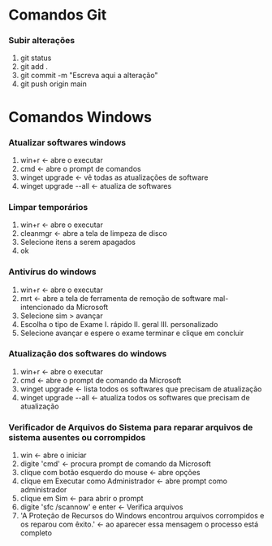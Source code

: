 # Comandos Git
### Subir alterações
1. git status
2. git add .
3. git commit -m "Escreva aqui a alteração"
4. git push origin main

# Comandos Windows
### Atualizar softwares windows
1. win+r <- abre o executar
2. cmd <- abre o prompt de comandos
3. winget upgrade <- vê todas as atualizações de software
4. winget upgrade --all <- atualiza de softwares

### Limpar temporários
1. win+r <- abre o executar
2. cleanmgr <- abre a tela de limpeza de disco
3. Selecione itens a serem apagados
4. ok 

### Antivírus do windows
1. win+r <- abre o executar
2. mrt <- abre a tela de ferramenta de remoção de software mal-intencionado da Microsoft
3. Selecione sim > avançar
4. Escolha o tipo de Exame
  I. rápido
  II. geral
  III. personalizado
5. Selecione avançar e espere o exame terminar e clique em concluir

### Atualização dos softwares do windows
1. win+r <- abre o executar
2. cmd <- abre o prompt de comando da Microsoft
3. winget upgrade <- lista todos os softwares que precisam de atualização
4. winget upgrade --all <- atualiza todos os softwares que precisam de atualização

### Verificador de Arquivos do Sistema para reparar arquivos de sistema ausentes ou corrompidos
1. win <- abre o iniciar 
2. digite 'cmd' <- procura prompt de comando da Microsoft
3. clique com botão esquerdo do mouse <- abre opções 
4. clique em Executar como Administrador <- abre prompt como administrador
5. clique em Sim <- para abrir o prompt
6. digite 'sfc /scannow' e enter <- Verifica arquivos
7. 'A Proteção de Recursos do Windows encontrou arquivos corrompidos e os reparou com êxito.' <- ao aparecer essa mensagem o processo está completo
